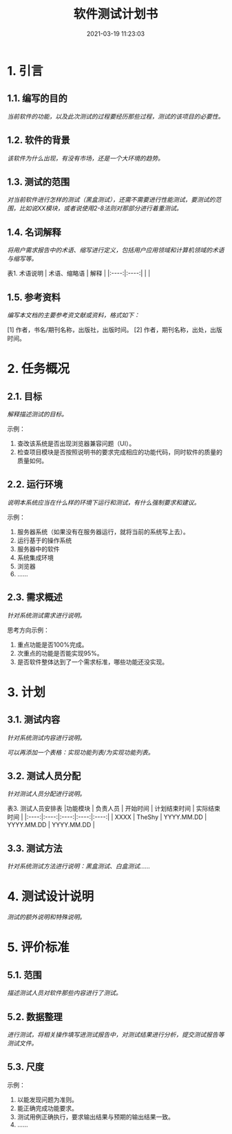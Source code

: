﻿---
title: 软件测试计划书
date: 2021-03-19 11:23:03
summary: 本文分享软件测试计划书模板及说明。
tags:
- 软件测试
- 软件工程
categories:
- 软件工程
---

# 1. 引言

## 1.1. 编写的目的

*当前软件的功能，以及此次测试的过程要经历那些过程，测试的该项目的必要性。*

## 1.2. 软件的背景

*该软件为什么出现，有没有市场，还是一个大环境的趋势。*

## 1.3. 测试的范围

*对当前软件进行怎样的测试（黑盒测试），还需不需要进行性能测试，要测试的范围，比如说XX模块，或者说使用2-8法则对那部分进行着重测试。*

## 1.4. 名词解释

*将用户需求报告中的术语、缩写进行定义，包括用户应用领域和计算机领域的术语与缩写等。*

表1.	术语说明
| 术语、缩略语 | 解释 |
|:----:|:----:|
|
|

## 1.5. 参考资料

*编写本文档的主要参考资文献或资料，格式如下：*

[1] 作者，书名/期刊名称，出版社，出版时间。
[2] 作者，期刊名称，出处，出版时间。

# 2. 任务概况

## 2.1. 目标

*解释描述测试的目标。*

示例：
1. 查改该系统是否出现浏览器兼容问题（UI）。
2. 检查项目模块是否按照说明书的要求完成相应的功能代码，同时软件的质量的质量如何。

## 2.2. 运行环境

*说明本系统应当在什么样的环境下运行和测试，有什么强制要求和建议。*

示例：
1. 服务器系统（如果没有在服务器运行，就将当前的系统写上去）。
2. 运行基于的操作系统
3. 服务器中的软件
4. 系统集成环境
5. 浏览器
6. ……

## 2.3. 需求概述

*针对系统测试需求进行说明。*

思考方向示例：
1. 重点功能是否100%完成。
2. 次重点的功能是否能实现95%。
3. 是否软件整体达到了一个需求标准，哪些功能还没实现。

# 3. 计划

## 3.1. 测试内容

*针对系统测试内容进行说明。*

*可以再添加一个表格：实现功能列表/为实现功能列表。*

## 3.2. 测试人员分配

*针对测试人员分配进行说明。*

表3. 测试人员安排表
|功能模块 | 负责人员 | 开始时间 | 计划结束时间 | 实际结束时间 |
|:----:|:----:|:----:|:----:|:----:|
| XXXX | TheShy | YYYY.MM.DD | YYYY.MM.DD | YYYY.MM.DD |

## 3.3. 测试方法

*针对系统测试方法进行说明：黑盒测试、白盒测试……*

# 4. 测试设计说明

*测试的额外说明和特殊说明。*

# 5. 评价标准

## 5.1. 范围

*描述测试人员对软件那些内容进行了测试。*

## 5.2. 数据整理

*进行测试，将相关操作填写进测试报告中，对测试结果进行分析，提交测试报告等测试文件。*

## 5.3. 尺度

示例：
1. 以能发现问题为准则。
2. 能正确完成功能要求。
3. 测试用例正确执行，要求输出结果与预期的输出结果一致。
4. ……
